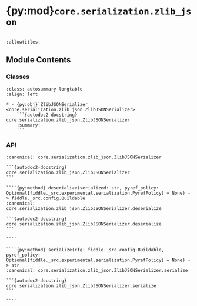 # {py:mod}`core.serialization.zlib_json`

```{py:module} core.serialization.zlib_json
```

```{autodoc2-docstring} core.serialization.zlib_json
:allowtitles:
```

## Module Contents

### Classes

````{list-table}
:class: autosummary longtable
:align: left

* - {py:obj}`ZlibJSONSerializer <core.serialization.zlib_json.ZlibJSONSerializer>`
  - ```{autodoc2-docstring} core.serialization.zlib_json.ZlibJSONSerializer
    :summary:
    ```
````

### API

`````{py:class} ZlibJSONSerializer
:canonical: core.serialization.zlib_json.ZlibJSONSerializer

```{autodoc2-docstring} core.serialization.zlib_json.ZlibJSONSerializer
```

````{py:method} deserialize(serialized: str, pyref_policy: Optional[fiddle._src.experimental.serialization.PyrefPolicy] = None) -> fiddle._src.config.Buildable
:canonical: core.serialization.zlib_json.ZlibJSONSerializer.deserialize

```{autodoc2-docstring} core.serialization.zlib_json.ZlibJSONSerializer.deserialize
```

````

````{py:method} serialize(cfg: fiddle._src.config.Buildable, pyref_policy: Optional[fiddle._src.experimental.serialization.PyrefPolicy] = None) -> str
:canonical: core.serialization.zlib_json.ZlibJSONSerializer.serialize

```{autodoc2-docstring} core.serialization.zlib_json.ZlibJSONSerializer.serialize
```

````

`````
